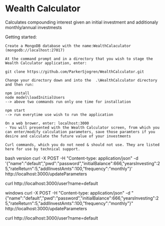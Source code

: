 # Wealth Calculator

Calculates compounding interest given an initial investment and additionaly monthly/annual investmests

Getting started:
```
Create a MongoDB database with the name:WealthCalaculator (mongodb://localhost:27017)

At the command prompt and in a directory that you wish to stage the Wealth Calculator application, enter:

git clone https://github.com/ParkerSjogren/WealthCalculator.git

Change your directory down and into the  .\WealthCalculator directory and then run:

npm install
node model\loadInitialUsers
--> above two commands run only one time for installation

npm start
--> run everytime use wish to run the application

On a web brower, enter: localhost:3000
- You will presented with the Wealth Calculator screen, from which you can enter/modify calculation parameters, save those paramters if you desire and calculate the future value of your investments

Curl commands, which you do not need & should not use. They are listed here for use by technical support.
```
bash version
curl -X POST -H "Content-type: application/json" -d '{"name":"default","pwd":"password","initialBalance":666,"yearsInvesting":25,"rateReturn":5,"addlInvestAmts":100,"frequency":"monthly"}' http://localhost:3000/updateParameters

curl http://localhost:3000/user?name=default

windows
curl -X POST -H "Content-type: application/json" -d "{\"name\":\"default\",\"pwd\":\"password\",\"initialBalance\":666,\"yearsInvesting\":25,\"rateReturn\":5,\"addlInvestAmts\":100,\"frequency\":\"monthly\"}" http://localhost:3000/updateParameters

curl http://localhost:3000/user?name=default
